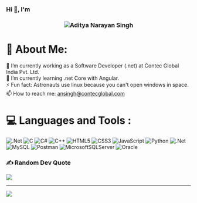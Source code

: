 ### Hi 👋, I'm 

<h3 align="center">
   <img alt="Aditya Narayan Singh" src="https://readme-typing-svg.herokuapp.com/?lines=Aditya+Narayan+Singh;Full-Stack+developer+(.net)&font=Fira%20Code&width=440&height=45&color=68C3D4&vCenter=true&size=21"></a>
</h3>

# 💫 About Me:
🔭 I’m currently working as a Software Developer (.net) at Contec Global India Pvt. Ltd.<br>
🌱 I’m currently learning .net Core with Angular.<br>
⚡ Fun fact: Astronauts use linux because you can't open windows in space.<br>
📫 How to reach me: ansingh@contecglobal.com

# 💻 Languages and Tools :
![.Net](https://img.shields.io/badge/.NET-5C2D91?style=flat&logo=.net&logoColor=white) ![C](https://img.shields.io/badge/c-%2300599C.svg?style=flat&logo=c&logoColor=white) ![C#](https://img.shields.io/badge/c%23-%23239120.svg?style=flat&logo=csharp&logoColor=white) ![C++](https://img.shields.io/badge/c++-%2300599C.svg?style=flat&logo=c%2B%2B&logoColor=white) ![HTML5](https://img.shields.io/badge/html5-%23E34F26.svg?style=flat&logo=html5&logoColor=white) ![CSS3](https://img.shields.io/badge/css3-%231572B6.svg?style=flat&logo=css3&logoColor=white) ![JavaScript](https://img.shields.io/badge/javascript-%23323330.svg?style=flat&logo=javascript&logoColor=%23F7DF1E) ![Python](https://img.shields.io/badge/python-3670A0?style=flat&logo=python&logoColor=ffdd54) ![.Net](https://img.shields.io/badge/.NET-5C2D91?style=flat&logo=.net&logoColor=white) ![MySQL](https://img.shields.io/badge/mysql-%2300000f.svg?style=flat&logo=mysql&logoColor=white) ![Postman](https://img.shields.io/badge/Postman-FF6C37?style=flat&logo=postman&logoColor=white) ![MicrosoftSQLServer](https://img.shields.io/badge/Microsoft%20SQL%20Server-CC2927?style=flat&logo=microsoft%20sql%20server&logoColor=white) ![Oracle](https://img.shields.io/badge/Oracle-F80000?style=flat&logo=oracle&logoColor=white)


### ✍️ Random Dev Quote
![](https://quotes-github-readme.vercel.app/api?type=vetical&theme=gruvbox)

---
[![](https://visitcount.itsvg.in/api?id=ContecGlobal-Aditya&icon=5&color=3)](https://visitcount.itsvg.in)
